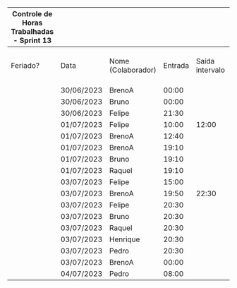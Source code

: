 | Controle de Horas Trabalhadas - Sprint 13 |  |  |  |  |  |  |  |  |  |  |
| --- | --- | --- | --- | --- | --- | --- | --- | --- | --- | --- |
| Feriado? | Data | Nome (Colaborador) | Entrada | Saída intervalo | Retorno intervalo | Saída | Total horas |  | Nome (Colaborador) | Total horas do sprint |
|  | 30/06/2023 | BrenoA | 00:00 |  |  | 01:10 | 1:10:00 |  | BrenoA | 06:29 |
|  | 30/06/2023 | Bruno | 00:00 |  |  | 01:10 | 1:10:00 |  | Bruno | 03:10 |
|  | 30/06/2023 | Felipe | 21:30 |  |  | 23:59 | 2:29:00 |  | Felipe | 10:39 |
|  | 01/07/2023 | Felipe | 10:00 | 12:00 | 12:30 | 16:40 | 6:10:00 |  | Henrique | 01:50 |
|  | 01/07/2023 | BrenoA | 12:40 |  |  | 13:00 | 0:20:00 |  | Limírio | 00:00 |
|  | 01/07/2023 | BrenoA | 19:10 |  |  | 20:40 | 1:30:00 |  | Pedro | 01:00 |
|  | 01/07/2023 | Bruno | 19:10 |  |  | 20:40 | 1:30:00 |  | Raquel | 02:00 |
|  | 01/07/2023 | Raquel | 19:10 |  |  | 20:40 | 1:30:00 |  |  |  |
|  | 03/07/2023 | Felipe | 15:00 |  |  | 16:30 | 1:30:00 |  |  |  |
|  | 03/07/2023 | BrenoA | 19:50 | 22:30 | 23:56 | 23:59 | 2:43:00 |  |  |  |
|  | 03/07/2023 | Felipe | 20:30 |  |  | 21:00 | 0:30:00 |  |  |  |
|  | 03/07/2023 | Bruno | 20:30 |  |  | 21:00 | 0:30:00 |  |  |  |
|  | 03/07/2023 | Raquel | 20:30 |  |  | 21:00 | 0:30:00 |  |  |  |
|  | 03/07/2023 | Henrique | 20:30 |  |  | 22:20 | 1:50:00 |  |  |  |
|  | 03/07/2023 | Pedro | 20:30 |  |  | 21:00 | 0:30:00 |  |  |  |
|  | 03/07/2023 | BrenoA | 00:00 |  |  | 00:46 | 0:46:00 |  |  |  |
|  | 04/07/2023 | Pedro | 08:00 |  |  | 08:30 | 0:30:00 |  |  |  |
